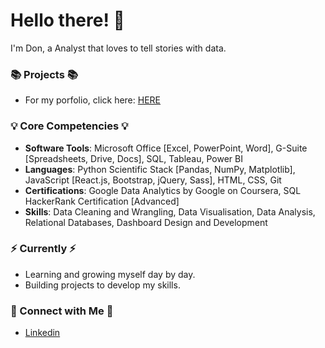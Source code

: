 # Hello there! 👋
I'm Don, a Analyst that loves to tell stories with data. 


### 📚 Projects 📚
- For my porfolio, click here: [HERE]()

### 💡 Core Competencies 💡
- **Software Tools**: Microsoft Office [Excel, PowerPoint, Word], G-Suite [Spreadsheets, Drive, Docs], SQL, Tableau, Power BI
- **Languages**: Python Scientific Stack [Pandas, NumPy, Matplotlib], JavaScript [React.js, Bootstrap, jQuery, Sass], HTML, CSS, Git
- **Certifications**: Google Data Analytics by Google on Coursera, SQL HackerRank Certification [Advanced]
- **Skills**: Data Cleaning and Wrangling, Data Visualisation, Data Analysis, Relational Databases, Dashboard Design and Development

### ⚡️ Currently ⚡️
- Learning and growing myself day by day. 
- Building projects to develop my skills.

### 🙌 Connect with Me 🙌
- [Linkedin](https://www.linkedin.com/in/don-n-huynh/)
